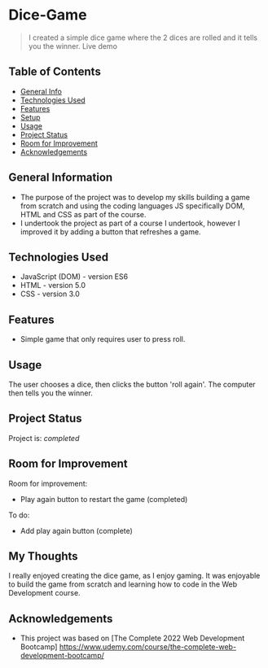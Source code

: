 # Dice-Game

> I created a simple dice game where the 2 dices are rolled and it tells you the winner. 
> Live demo 

## Table of Contents
* [General Info](#general-information)
* [Technologies Used](#technologies-used)
* [Features](#features)
* [Setup](#setup)
* [Usage](#usage)
* [Project Status](#project-status)
* [Room for Improvement](#room-for-improvement)
* [Acknowledgements](#acknowledgements)


## General Information
- The purpose of the project was to develop my skills building a game from scratch and using the coding languages JS specifically DOM, HTML and CSS as part of the course. 
- I undertook the project as part of a course I undertook, however I improved it by adding a button that refreshes a game. 


## Technologies Used
- JavaScript (DOM) - version ES6 
- HTML - version 5.0
- CSS - version 3.0


## Features
- Simple game that only requires user to press roll.


## Usage
The user chooses a dice, then clicks the button 'roll again'. The computer then tells you the winner.

## Project Status
Project is: _completed_


## Room for Improvement
Room for improvement:
- Play again button to restart the game (completed)


To do:
- Add play again button (complete)


## My Thoughts
I really enjoyed creating the dice game, as I enjoy gaming. It was enjoyable to build the game from scratch and learning how to code in the Web Development course.


## Acknowledgements
- This project was based on [The Complete 2022 Web Development Bootcamp] https://www.udemy.com/course/the-complete-web-development-bootcamp/
